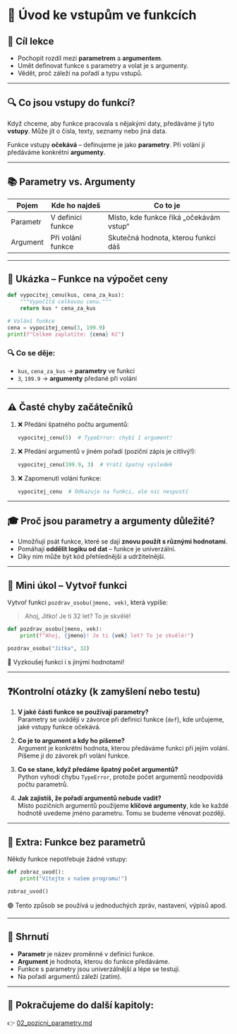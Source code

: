 # 🧠 Úvod ke vstupům ve funkcích

## 🎯 Cíl lekce
- Pochopit rozdíl mezi **parametrem** a **argumentem**.
- Umět definovat funkce s parametry a volat je s argumenty.
- Vědět, proč záleží na pořadí a typu vstupů.

---

## 🔍 Co jsou **vstupy do funkcí**?

Když chceme, aby funkce pracovala s nějakými daty, předáváme jí tyto **vstupy**. Může jít o čísla, texty, seznamy nebo jiná data.

Funkce vstupy **očekává** – definujeme je jako **parametry**. Při volání jí předáváme konkrétní **argumenty**.

---

## 📚 Parametry vs. Argumenty

| Pojem       | Kde ho najdeš       | Co to je                                |
|-------------|----------------------|-----------------------------------------|
| Parametr    | V definici funkce    | Místo, kde funkce říká „očekávám vstup“ |
| Argument    | Při volání funkce    | Skutečná hodnota, kterou funkci dáš     |

---

## 🧪 Ukázka – Funkce na výpočet ceny

```python
def vypocitej_cenu(kus, cena_za_kus):
    """Vypočítá celkovou cenu."""
    return kus * cena_za_kus

# Volání funkce
cena = vypocitej_cenu(3, 199.9)
print(f"Celkem zaplatíte: {cena} Kč")
```

### 🔍 Co se děje:
- `kus`, `cena_za_kus` → **parametry** ve funkci
- `3`, `199.9` → **argumenty** předané při volání

---

## ⚠️ Časté chyby začátečníků

1. ❌ Předání špatného počtu argumentů:
   ```python
   vypocitej_cenu(5)  # TypeError: chybí 1 argument!
   ```

2. ❌ Předání argumentů v jiném pořadí (poziční zápis je citlivý!):
   ```python
   vypocitej_cenu(199.9, 3)  # Vrátí špatný výsledek
   ```

3. ❌ Zapomenutí volání funkce:
   ```python
   vypocitej_cenu  # Odkazuje na funkci, ale nic nespustí
   ```

---

## 🎓 Proč jsou parametry a argumenty důležité?

- Umožňují psát funkce, které se dají **znovu použít s různými hodnotami**.
- Pomáhají **oddělit logiku od dat** – funkce je univerzální.
- Díky nim může být kód přehlednější a udržitelnější.

---

## 🧩 Mini úkol – Vytvoř funkci

Vytvoř funkci `pozdrav_osobu(jmeno, vek)`, která vypíše:
> Ahoj, Jitko! Je ti 32 let? To je skvělé!

```python
def pozdrav_osobu(jmeno, vek):
    print(f"Ahoj, {jmeno}! Je ti {vek} let? To je skvělé!")

pozdrav_osobu("Jitka", 32)
```

📝 Vyzkoušej funkci i s jinými hodnotami!

---

## ❓Kontrolní otázky (k zamyšlení nebo testu)

1. **V jaké části funkce se používají parametry?**  
   Parametry se uvádějí v závorce při definici funkce (`def`), kde určujeme, jaké vstupy funkce očekává.

2. **Co je to argument a kdy ho píšeme?**  
   Argument je konkrétní hodnota, kterou předáváme funkci při jejím volání. Píšeme ji do závorek při volání funkce.

3. **Co se stane, když předáme špatný počet argumentů?**  
   Python vyhodí chybu `TypeError`, protože počet argumentů neodpovídá počtu parametrů.

4. **Jak zajistíš, že pořadí argumentů nebude vadit?**  
   Místo pozičních argumentů použijeme **klíčové argumenty**, kde ke každé hodnotě uvedeme jméno parametru. Tomu se budeme věnovat později.

---

## 🔧 Extra: Funkce bez parametrů

Někdy funkce nepotřebuje žádné vstupy:

```python
def zobraz_uvod():
    print("Vítejte v našem programu!")

zobraz_uvod()
```

🟢 Tento způsob se používá u jednoduchých zpráv, nastavení, výpisů apod.

---

## 🧠 Shrnutí

- **Parametr** je název proměnné v definici funkce.
- **Argument** je hodnota, kterou do funkce předáváme.
- Funkce s parametry jsou univerzálnější a lépe se testují.
- Na pořadí argumentů záleží (zatím).

---

## 🚀 Pokračujeme do další kapitoly:

👉 [02_pozicni_parametry.md](02_pozicni_parametry.md)
